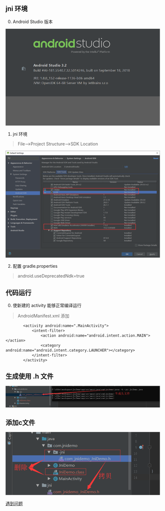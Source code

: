 ## jni 环境
0. Android Studio 版本

![Alt text](./readme/AdnroidStudio.png)

1. jni 环境
>File-->Project Structure-->SDK Location

![Alt text](./readme/env.png)

2. 配置 gradle.properties
> android.useDeprecatedNdk=true

## 代码运行
0. 使新建的 activity 能够正常编译运行
> AndroidManifest.xml 添加
```
        <activity android:name=".MainActivity">
            <intent-filter>
                <action android:name="android.intent.action.MAIN"></action>
                <category android:name="android.intent.category.LAUNCHER"></category>
            </intent-filter>
        </activity>
```

## 生成使用 .h 文件

![Alt text](./readme/jni.png)

## 添加c文件
![Alt text](./readme/jni2.png)

[遇到问题](./readme/error.md)
